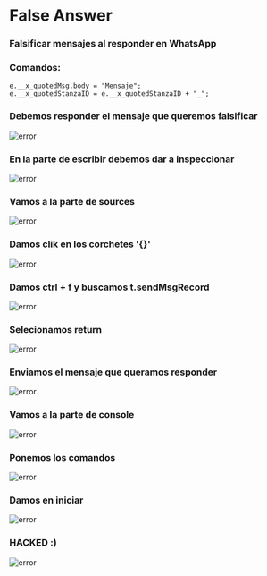 # False Answer
### Falsificar mensajes al responder en WhatsApp

### Comandos:
```
e.__x_quotedMsg.body = "Mensaje";
e.__x_quotedStanzaID = e.__x_quotedStanzaID + "_";
```

### Debemos responder el mensaje que queremos falsificar
![error](https://github.com/4nalejo/false_answer/blob/main/img/responder.PNG)
### En la parte de escribir debemos dar a inspeccionar
![error](https://github.com/4nalejo/false_answer/blob/main/img/inspeccionar.PNG)
### Vamos a la parte de sources
![error](https://github.com/4nalejo/false_answer/blob/main/img/source.PNG)
### Damos clik en los corchetes '{}'
![error](https://github.com/4nalejo/false_answer/blob/main/img/corchetes.PNG)
### Damos ctrl + f y buscamos t.sendMsgRecord
![error](https://github.com/4nalejo/false_answer/blob/main/img/ctrl_f_y_t.sendMsg.PNG)
### Selecionamos return
![error](https://github.com/4nalejo/false_answer/blob/main/img/seleccionar.PNG)
### Enviamos el mensaje que queramos responder
![error](https://github.com/4nalejo/false_answer/blob/main/img/enviar.PNG)
### Vamos a la parte de console
![error](https://github.com/4nalejo/false_answer/blob/main/img/console.PNG)
### Ponemos los comandos 
![error](https://github.com/4nalejo/false_answer/blob/main/img/comandos.PNG)
### Damos en iniciar
![error](https://github.com/4nalejo/false_answer/blob/main/img/start.PNG)
### HACKED :)
![error](https://github.com/4nalejo/false_answer/blob/main/img/final.PNG)




